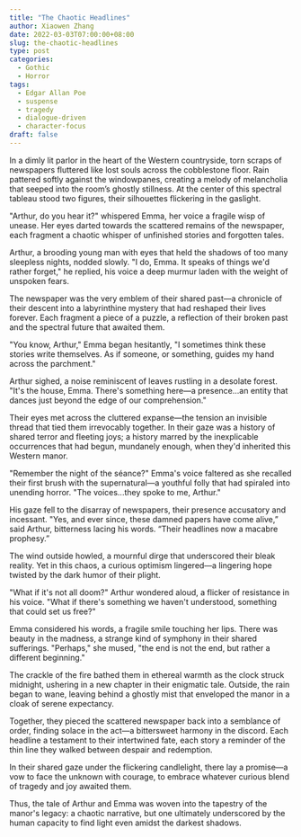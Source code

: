 ```yaml
---
title: "The Chaotic Headlines"
author: Xiaowen Zhang
date: 2022-03-03T07:00:00+08:00
slug: the-chaotic-headlines
type: post
categories:
  - Gothic
  - Horror
tags:
  - Edgar Allan Poe
  - suspense
  - tragedy
  - dialogue-driven
  - character-focus
draft: false
---
```


In a dimly lit parlor in the heart of the Western countryside, torn scraps of newspapers fluttered like lost souls across the cobblestone floor. Rain pattered softly against the windowpanes, creating a melody of melancholia that seeped into the room’s ghostly stillness. At the center of this spectral tableau stood two figures, their silhouettes flickering in the gaslight.

"Arthur, do you hear it?" whispered Emma, her voice a fragile wisp of unease. Her eyes darted towards the scattered remains of the newspaper, each fragment a chaotic whisper of unfinished stories and forgotten tales.

Arthur, a brooding young man with eyes that held the shadows of too many sleepless nights, nodded slowly. "I do, Emma. It speaks of things we'd rather forget," he replied, his voice a deep murmur laden with the weight of unspoken fears.

The newspaper was the very emblem of their shared past—a chronicle of their descent into a labyrinthine mystery that had reshaped their lives forever. Each fragment a piece of a puzzle, a reflection of their broken past and the spectral future that awaited them.

"You know, Arthur," Emma began hesitantly, "I sometimes think these stories write themselves. As if someone, or something, guides my hand across the parchment."

Arthur sighed, a noise reminiscent of leaves rustling in a desolate forest. "It's the house, Emma. There's something here—a presence...an entity that dances just beyond the edge of our comprehension."

Their eyes met across the cluttered expanse—the tension an invisible thread that tied them irrevocably together. In their gaze was a history of shared terror and fleeting joys; a history marred by the inexplicable occurrences that had begun, mundanely enough, when they'd inherited this Western manor.

"Remember the night of the séance?" Emma's voice faltered as she recalled their first brush with the supernatural—a youthful folly that had spiraled into unending horror. "The voices...they spoke to me, Arthur."

His gaze fell to the disarray of newspapers, their presence accusatory and incessant. "Yes, and ever since, these damned papers have come alive,” said Arthur, bitterness lacing his words. “Their headlines now a macabre prophesy.”

The wind outside howled, a mournful dirge that underscored their bleak reality. Yet in this chaos, a curious optimism lingered—a lingering hope twisted by the dark humor of their plight.

"What if it's not all doom?" Arthur wondered aloud, a flicker of resistance in his voice. "What if there's something we haven't understood, something that could set us free?"

Emma considered his words, a fragile smile touching her lips. There was beauty in the madness, a strange kind of symphony in their shared sufferings. "Perhaps," she mused, "the end is not the end, but rather a different beginning."

The crackle of the fire bathed them in ethereal warmth as the clock struck midnight, ushering in a new chapter in their enigmatic tale. Outside, the rain began to wane, leaving behind a ghostly mist that enveloped the manor in a cloak of serene expectancy.

Together, they pieced the scattered newspaper back into a semblance of order, finding solace in the act—a bittersweet harmony in the discord. Each headline a testament to their intertwined fate, each story a reminder of the thin line they walked between despair and redemption.

In their shared gaze under the flickering candlelight, there lay a promise—a vow to face the unknown with courage, to embrace whatever curious blend of tragedy and joy awaited them.

Thus, the tale of Arthur and Emma was woven into the tapestry of the manor's legacy: a chaotic narrative, but one ultimately underscored by the human capacity to find light even amidst the darkest shadows.